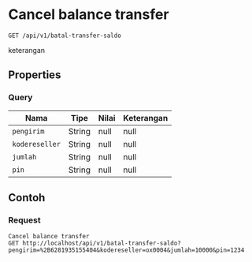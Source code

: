 # Cancel balance transfer
```http
GET /api/v1/batal-transfer-saldo
```
keterangan
## Properties
### Query
Nama | Tipe | Nilai | Keterangan
--- | --- | --- | ---
<code>pengirim</code> | String | null | null
<code>kodereseller</code> | String | null | null
<code>jumlah</code> | String | null | null
<code>pin</code> | String | null | null

## Contoh

### Request
```http
Cancel balance transfer
GET http://localhost/api/v1/batal-transfer-saldo?pengirim=%2B6281935155404&kodereseller=ox0004&jumlah=10000&pin=1234
```
